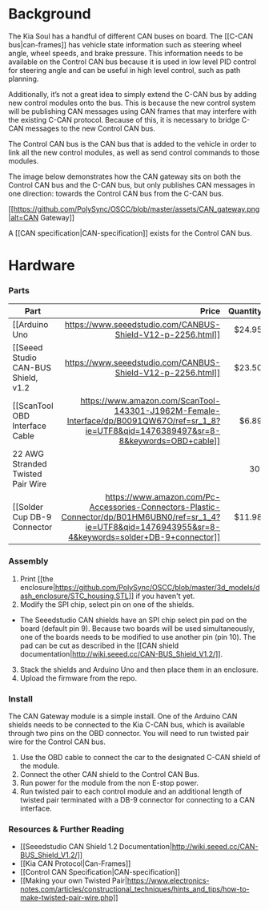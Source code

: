 # Background

The Kia Soul has a handful of different CAN buses on board. The [[C-CAN bus|can-frames]] has vehicle state information such as steering wheel angle, wheel speeds, and brake pressure. This information needs to be available on the Control CAN bus because it is used in low level PID control for steering angle and can be useful in high level control, such as path planning.

Additionally, it’s not a great idea to simply extend the C-CAN bus by adding new control modules onto the bus. This is because the new control system will be publishing CAN messages using CAN frames that may interfere with the existing C-CAN protocol. Because of this, it is necessary to bridge C-CAN messages to the new Control CAN bus.


The Control CAN bus is the CAN bus that is added to the vehicle in order to link all the new control modules, as well as send control commands to those modules. 

The image below demonstrates how the CAN gateway sits on both the Control CAN bus and the C-CAN bus, but only publishes CAN messages in one direction: towards the Control CAN bus from the C-CAN bus.

[[https://github.com/PolySync/OSCC/blob/master/assets/CAN_gateway.png|alt=CAN Gateway]] 

A [[CAN specification|CAN-specification]] exists for the Control CAN bus.

# Hardware
### Parts

| Part          | Price  |  Quantity |
| ------------- | -----:|  -----:|
| [[Arduino Uno|https://www.seeedstudio.com/CANBUS-Shield-V12-p-2256.html]]      | $24.95 | 1 |
| [[Seeed Studio CAN-BUS Shield, v1.2|https://www.seeedstudio.com/CANBUS-Shield-V12-p-2256.html]]      | $23.50 | 2 |
| [[ScanTool OBD Interface Cable|https://www.amazon.com/ScanTool-143301-J1962M-Female-Interface/dp/B0091QW67O/ref=sr_1_8?ie=UTF8&qid=1476389497&sr=8-8&keywords=OBD+cable]] | $6.89 | 1 |
| 22 AWG Stranded Twisted Pair Wire |  | 30'
| [[Solder Cup DB-9 Connector|https://www.amazon.com/Pc-Accessories-Connectors-Plastic-Connector/dp/B01HM6UBN0/ref=sr_1_4?ie=UTF8&qid=1476943955&sr=8-4&keywords=solder+DB-9+connector]] | $11.98 | 1 |

### Assembly
1. Print [[the enclosure|https://github.com/PolySync/OSCC/blob/master/3d_models/dash_enclosure/STC_housing.STL]] if you haven't yet.
2. Modify the SPI chip, select pin on one of the shields.
 - The Seeedstudio CAN shields have an SPI chip select pin pad on the board (default pin 9). Because two boards will be used simultaneously, one of the boards needs to be modified to use another pin (pin 10). The pad can be cut as described in the [[CAN shield documentation|http://wiki.seeed.cc/CAN-BUS_Shield_V1.2/]]. 
3. Stack the shields and Arduino Uno and then place them in an enclosure.
4. Upload the firmware from the repo.

### Install

The CAN Gateway module is a simple install. One of the Arduino CAN shields needs to be connected to the Kia C-CAN bus, which is available through two pins on the OBD connector. You will need to run twisted pair wire for the Control CAN bus.

1. Use the OBD cable to connect the car to the designated C-CAN shield of the module.
2. Connect the other CAN shield to the Control CAN Bus.
3. Run power for the module from the non E-stop power.
4. Run twisted pair to each control module and an additional length of twisted pair terminated with a DB-9 connector for connecting to a CAN interface.

### Resources & Further Reading

* [[Seeedstudio CAN Shield 1.2 Documentation|http://wiki.seeed.cc/CAN-BUS_Shield_V1.2/]]
* [[Kia CAN Protocol|Can-Frames]]
* [[Control CAN Specification|CAN-specification]]
* [[Making your own Twisted Pair|https://www.electronics-notes.com/articles/constructional_techniques/hints_and_tips/how-to-make-twisted-pair-wire.php]]
